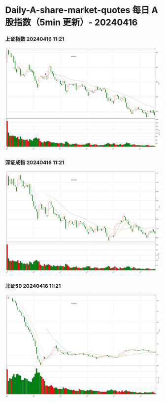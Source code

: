 
# Daily-A-share-market-quotes 每日 A 股指数（5min 更新）- 20240416

### 上证指数 20240416 11:21
![](./fig/2024/4/20240416-sh000001.png)

### 深证成指 20240416 11:21
![](./fig/2024/4/20240416-sz399001.png)

### 北证50 20240416 11:21
![](./fig/2024/4/20240416-bj899050.png)

